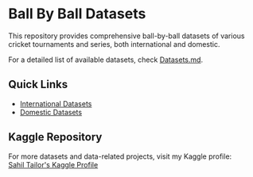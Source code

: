 # Ball By Ball Datasets

This repository provides comprehensive ball-by-ball datasets of various cricket tournaments and series, both international and domestic.

For a detailed list of available datasets, check [Datasets.md](./dataset.md).

## Quick Links

- [International Datasets](./dataset.md/#international)
- [Domestic Datasets](./dataset.md/#domestic)
  
## Kaggle Repository

For more datasets and data-related projects, visit my Kaggle profile:  
[Sahil Tailor's Kaggle Profile](https://www.kaggle.com/sahiltailor)
